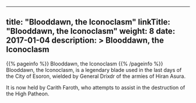 
---
title: "Blooddawn, the Iconoclasm"
linkTitle: "Blooddawn, the Iconoclasm"
weight: 8
date: 2017-01-04
description: >
 Blooddawn, the Iconoclasm
---

{{% pageinfo %}}
Blooddawn, the Iconoclasm
{{% /pageinfo %}}
Blooddawn, the Iconoclasm, is a legendary blade used in the last days of the City of Esoron, wielded by General Drixdr of the armies of Hiran Asura.

It is now held by Carith Faroth, who attempts to assist in the destruction of the High Patheon.
